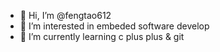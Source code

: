 - 👋 Hi, I’m @fengtao612
- 👀 I’m interested in embeded software develop
- 🌱 I’m currently learning c plus plus & git
<!---
fengtao612/fengtao612 is a ✨ special ✨ repository because its `README.md` (this file) appears on your GitHub profile.
You can click the Preview link to take a look at your changes.
--->
